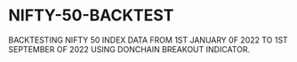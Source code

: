 # NIFTY-50-BACKTEST
BACKTESTING NIFTY 50 INDEX DATA FROM 1ST JANUARY 0F 2022 TO 1ST SEPTEMBER OF 2022 USING DONCHAIN BREAKOUT INDICATOR.
